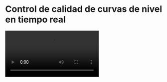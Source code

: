 # Control de calidad de curvas de nivel en tiempo real

<video controls>
    <source src="https://digi21.blob.core.windows.net/videos-ayuda/desarrollo/37.%20Control%20de%20calidad%20de%20curvas%20de%20nivel%20en%20tiempo%20real.mp4" type="video/mp4">
</video>



